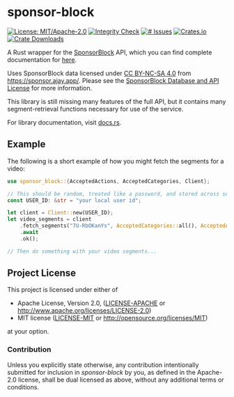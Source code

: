 # sponsor-block
[![License: MIT/Apache-2.0](https://img.shields.io/badge/license-MIT%2FApache--2.0-blue.svg)](LICENSE-MIT)
[![Integrity Check](https://img.shields.io/github/workflow/status/zedseven/sponsor-block-rs/Integrity.svg?logo=githubactions&logoColor=white&label=integrity+check)](https://github.com/zedseven/sponsor-block-rs/actions/workflows/integrity.yml)
[![# Issues](https://img.shields.io/github/issues/zedseven/sponsor-block-rs.svg?logo=github)](https://github.com/zedseven/sponsor-block-rs/issues)
[![Crates.io](https://img.shields.io/crates/v/sponsor-block.svg?logo=rust)](https://crates.io/crates/sponsor-block)
[![Crate Downloads](https://img.shields.io/crates/d/sponsor-block.svg?logo=azure-artifacts)](https://crates.io/crates/sponsor-block)

A Rust wrapper for the [SponsorBlock](https://sponsor.ajay.app/) API, which you
can find complete documentation for [here](https://wiki.sponsor.ajay.app/w/API_Docs).

Uses SponsorBlock data licensed under [CC BY-NC-SA 4.0](https://creativecommons.org/licenses/by-nc-sa/4.0/)
from https://sponsor.ajay.app/.
Please see the [SponsorBlock Database and API License](https://github.com/ajayyy/SponsorBlock/wiki/Database-and-API-License)
for more information.

This library is still missing many features of the full API, but it contains many
segment-retrieval functions necessary for use of the service.

For library documentation, visit [docs.rs](https://docs.rs/sponsor-block).

## Example
The following is a short example of how you might fetch the segments for a
video:
```rust
use sponsor_block::{AcceptedActions, AcceptedCategories, Client};

// This should be random, treated like a password, and stored across sessions
const USER_ID: &str = "your local user id";

let client = Client::new(USER_ID);
let video_segments = client
    .fetch_segments("7U-RbOKanYs", AcceptedCategories::all(), AcceptedActions::all())
    .await
    .ok();

// Then do something with your video segments...
```

## Project License
This project is licensed under either of

- Apache License, Version 2.0, ([LICENSE-APACHE](LICENSE-APACHE) or
  http://www.apache.org/licenses/LICENSE-2.0)
- MIT license ([LICENSE-MIT](LICENSE-MIT) or
  http://opensource.org/licenses/MIT)

at your option.

### Contribution
Unless you explicitly state otherwise, any contribution intentionally submitted
for inclusion in *sponsor-block* by you, as defined in the Apache-2.0 license,
shall be dual licensed as above, without any additional terms or conditions.
